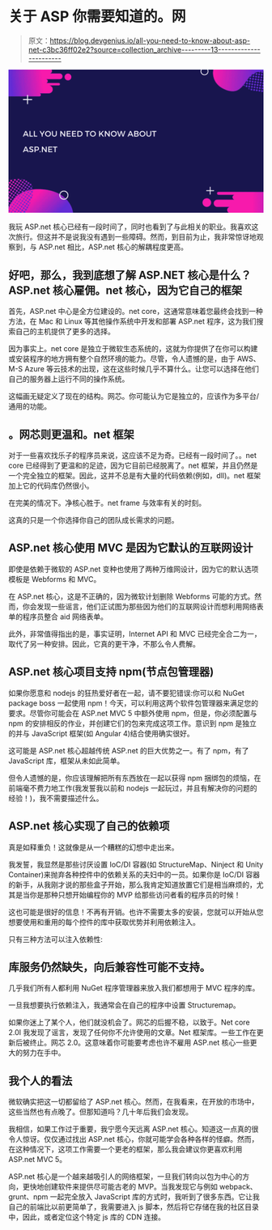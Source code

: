 # 关于 ASP 你需要知道的。网

> 原文：<https://blog.devgenius.io/all-you-need-to-know-about-asp-net-c3bc36ff02e2?source=collection_archive---------13----------------------->

![](img/dd997a88407f7b5b600fc7ffbe469988.png)

我玩 ASP.net 核心已经有一段时间了，同时也看到了与此相关的职业。我喜欢这次旅行。但这并不是说我没有遇到一些障碍。然而，到目前为止，我非常惊讶地观察到，与 ASP.net 相比，ASP.net 核心的解耦程度更高。

## 好吧，那么，我到底想了解 ASP.NET 核心是什么？ASP.net 核心雇佣。net 核心，因为它自己的框架

首先，ASP.net 中心是全方位建设的。net core，这通常意味着您最终会找到一种方法，在 Mac 和 Linux 等其他操作系统中开发和部署 ASP.net 程序，这为我们搜索自己的主机提供了更多的选择。

因为事实上。net core 是独立于微软生态系统的，这就为你提供了在你可以构建或安装程序的地方拥有整个自然环境的能力。尽管，令人遗憾的是，由于 AWS、M-S Azure 等云技术的出现，这在这些时候几乎不算什么。让您可以选择在他们自己的服务器上运行不同的操作系统。

这幅画无疑定义了现在的结构。网芯。你可能认为它是独立的，应该作为多平台/通用的功能。

## 。网芯则更温和。net 框架

对于一些喜欢找乐子的程序员来说，这应该不足为奇。已经有一段时间了。。net core 已经得到了更温和的足迹，因为它目前已经脱离了。net 框架，并且仍然是一个完全独立的框架。因此，这并不总是有大量的代码依赖(例如，dll)。net 框架加上它的代码库仍然很小。

在完美的情况下。净核心胜于。net frame 与效率有关的时刻。

这真的只是一个你选择你自己的团队成长需求的问题。

## ASP.net 核心使用 MVC 是因为它默认的互联网设计

即使是依赖于微软的 ASP.net 变种也使用了两种万维网设计，因为它的默认选项模板是 Webforms 和 MVC。

在 ASP.net 核心，这是不正确的，因为微软计划删除 Webforms 可能的方式。然而，你会发现一些谣言，他们正试图为那些因为他们的互联网设计而想利用网络表单的程序员整合 aid 网络表单。

此外，非常值得指出的是，事实证明，Internet API 和 MVC 已经完全合二为一，取代了另一种安排。因此，它真的更干净，不那么令人费解。

## ASP.net 核心项目支持 npm(节点包管理器)

如果你愿意和 nodejs 的狂热爱好者在一起，请不要犯错误:你可以和 NuGet package boss 一起使用 npm！今天，可以利用这两个软件包管理器来满足您的要求。尽管你可能会在 ASP.net MVC 5 中额外使用 npm，但是，你必须配置与 npm 的安排相反的作业，并创建它们的包来完成这项工作。意识到 npm 是独立的并与 JavaScript 框架(如 Angular 4)结合使用确实很好。

这可能是 ASP.net 核心超越传统 ASP.net 的巨大优势之一。有了 npm，有了 JavaScript 库，框架从未如此简单。

但令人遗憾的是，你应该理解把所有东西放在一起以获得 npm 捆绑包的烦恼，在前端毫不费力地工作(我发誓我以前和 nodejs 一起玩过，并且有解决你的问题的经验！)，我不需要描述什么。

## ASP.net 核心实现了自己的依赖项

真是如释重负！这就像是从一个糟糕的幻想中走出来。

我发誓，我显然是那些讨厌设置 IoC/DI 容器(如 StructureMap、Ninject 和 Unity Container)来抛弃各种控件中的依赖关系的夫妇中的一员。如果你是 IoC/DI 容器的新手，从我刚才说的那些盒子开始，那么我肯定知道放置它们是相当麻烦的，尤其是当你是那种只想开始编程你的 MVP 给那些访问者看的程序员的时候！

这也可能是很好的信息！不再有开销。也许不需要太多的安装，您就可以开始从您想要使用和重用的每个控件的库中获取优势并利用依赖注入。

只有三种方法可以注入依赖性:

## 库服务仍然缺失，向后兼容性可能不支持。

几乎我们所有人都利用 NuGet 程序管理器来放入我们都想用于 MVC 程序的库。

一旦我想要执行依赖注入，我通常会在自己的程序中设置 Structuremap。

如果你迷上了某个人，他们就没机会了。网芯的后握不稳，以致于。Net core 2.0I 我发现了谣言，发现了任何你不允许使用的文章。Net 框架库。一些工作在更新后被终止。网芯 2.0。这意味着你可能要考虑也许不雇用 ASP.net 核心一些更大的努力在手中。

## 我个人的看法

微软确实把这一切都留给了 ASP.net 核心。然而，在我看来，在开放的市场中，这些当然也有点晚了。但那知道吗？几十年后我们会发现。

我相信，如果工作过于重要，我宁愿今天远离 ASP.net 核心。知道这一点真的很令人惊讶。仅仅通过找出 ASP.net 核心，你就可能学会各种各样的怪癖。然而，在这种情况下，这项工作需要一个更老的框架，那么我会建议你更喜欢利用 ASP.net MVC 5。

ASP.net 核心是一个越来越吸引人的网络框架，一旦我们转向以包为中心的方向，更快地创建软件来提供尽可能古老的 MVP。当我发现它与例如 webpack、grunt、npm 一起完全放入 JavaScript 库的方式时，我听到了很多东西。它让我自己的前端比以前更简单了，我需要进入 js 脚本，然后将它存储在我的社区目录中，因此，或者定位这个特定 js 库的 CDN 连接。